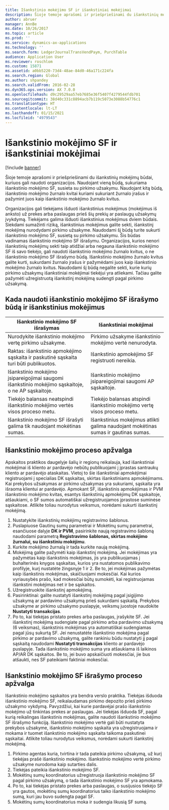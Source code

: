```yaml
---
title: Išankstinio mokėjimo SF ir išankstiniai mokėjimai
description: Šioje temoje aprašomi ir priešpriešinami du išankstinių mokėjimų būdai, kuriuos gali naudoti organizacijos. Naudojant vieną būdą, sukuriama išankstinio mokėjimo SF, susieta su pirkimo užsakymu. Naudojant kitą būdą, išankstinio mokėjimo žurnalo kvitai kuriami sukuriant žurnalo įrašus ir pažymint juos kaip išankstinio mokėjimo žurnalo kvitus.
author: abruer
manager: AnnBe
ms.date: 10/26/2017
ms.topic: article
ms.prod: ''
ms.service: dynamics-ax-applications
ms.technology: ''
ms.search.form: LedgerJournalTransVendPaym, PurchTable
audience: Application User
ms.reviewer: roschlom
ms.custom: 15871
ms.assetid: a0bb5220-73d4-48ae-84d0-46a171c224fa
ms.search.region: Global
ms.author: shpandey
ms.search.validFrom: 2016-02-28
ms.dyn365.ops.version: AX 7.0.0
ms.openlocfilehash: d9c29529aa57eb7685e36f5407f4279544fdb701
ms.sourcegitcommit: 38d40c331c8894acb7b119c5073e3088b54776c1
ms.translationtype: HT
ms.contentlocale: lt-LT
ms.lasthandoff: 01/15/2021
ms.locfileid: "4979543"
---
```

# <a name="prepayment-invoices-vs-prepayments"></a>Išankstinio mokėjimo SF ir išankstiniai mokėjimai

[!include [banner](../includes/banner.md)]

Šioje temoje aprašomi ir priešpriešinami du išankstinių mokėjimų būdai, kuriuos gali naudoti organizacijos. Naudojant vieną būdą, sukuriama išankstinio mokėjimo SF, susieta su pirkimo užsakymu. Naudojant kitą būdą, išankstinio mokėjimo žurnalo kvitai kuriami sukuriant žurnalo įrašus ir pažymint juos kaip išankstinio mokėjimo žurnalo kvitus.

Organizacijos gali tiekėjams išduoti išankstinius mokėjimus (mokėjimus iš anksto) už prekes arba paslaugas prieš šių prekių ar paslaugų užsakymų įvykdymą. Tiekėjams galima išduoti išankstinius mokėjimus dviem būdais. Siekdami sumažinti riziką, išankstinius mokėjimus galite sekti, išankstinį mokėjimą nurodydami pirkimo užsakyme. Naudodami šį būdą turite sukurti išankstinio mokėjimo SF, susietą su pirkimo užsakymu. Šis būdas vadinamas išankstinio mokėjimo SF išrašymu. Organizacijos, kurios nenori išankstinių mokėjimų sekti taip atidžiai arba negauna išankstinio mokėjimo SF iš savo tiekėjo, gali naudoti išankstinio mokėjimo žurnalo kvitus, o ne išankstinio mokėjimo SF išrašymo būdą. Išankstinio mokėjimo žurnalo kvitus galite kurti, sukurdami žurnalo įrašus ir pažymėdami juos kaip išankstinio mokėjimo žurnalo kvitus. Naudodami šį būdą negalite sekti, kurie kurių pirkimo užsakymų išankstiniai mokėjimai tiekėjui yra atliekami. Tačiau galite pažymėti užregistruotą išankstinį mokėjimą sudengti pagal pirkimo užsakymą.

## <a name="when-to-use-prepayment-invoicing-vs-prepayments"></a>Kada naudoti išankstinio mokėjimo SF išrašymo būdą ir išankstinius mokėjimus

| Išankstinio mokėjimo SF išrašymas                                                                | Išankstiniai mokėjimai                                                              |
|-------------------------------------------------------------------------------------|--------------------------------------------------------------------------|
| Nurodykite išankstinio mokėjimo vertę pirkimo užsakyme.                                    | Pirkimo užsakyme išankstinio mokėjimo vertė nenurodyta.                    |
| Raktas: išankstinio apmokėjimo sąskaita ir paskutinė sąskaita turi būti publikuotos.                       | Išankstinio apmokėjimo SF registruoti nereikia.                                    |
| Išankstinio mokėjimo įsipareigojimai saugomi išankstinio mokėjimo sąskaitoje, o ne AP sąskaitoje. | Išankstinio mokėjimo įsipareigojimai saugomi AP sąskaitoje.                  |
| Tiekėjo balansas neatspindi išankstinio mokėjimo vertės visos proceso metu.     | Tiekėjo balansas atspindi išankstinio mokėjimo vertę visos proceso metu. |
| Išankstinio mokėjimo SF išrašyti galima tik naudojant mokėtinas sumas.                         | Išankstinius mokėjimus atlikti galima naudojant mokėtinas sumas ir gautinas sumas.    |

## <a name="overview-of-the-prepayment-process"></a>Išankstinio mokėjimo proceso apžvalga
Apskaitos praktikos daugelyje šalių ir regionų reikalauja, kad išankstiniai mokėjimai iš kliento ar pardavėjo nebūtų publikuojami į įprastas santraukų kliento ar pardavėjo ataskaitas. Vietoj to šie išankstiniai apmokėjimai registruojami į specialias DK sąskaitas, skirtas išankstiniams apmokėjimams. Kai prekybos užsakymas ar pirkimo užsakymas yra sukuriami, sąskaita yra išraoma klientui ar pardavėjo. Apmokant SF, išankstinis apmokėjimas ir PVM išankstinio mokėjimo kvitas, esantys išankstinių apmokėjimų DK sąskaitoje, atšaukiami, o SF sumos automatiškai užregistruojamos įprastose suminėse sąskaitose. Atlikite toliau nurodytus veiksmus, norėdami sukurti išankstinį mokėjimą.

1.  Nustatykite išankstinių mokėjimų registravimo šablonus.
2.  Puslapiuose Gautinų sumų parametrai ir Mokėtinų sumų parametrai, esančiuose dalyje **DK ir PVM**, pasirinkite naują registravimo šabloną naudodami parametrą **Registravimo šablonas, skirtas mokėjimo žurnalui, su išankstiniu mokėjimu**.
3.  Kurkite mokėjimo žurnalą ir tada kurkite naują mokėjimą.
4.  Mokėjimą galite pažymėti kaip išankstinį mokėjimą. Jei mokėjimas yra pažymėtas kaip išankstinis mokėjimas, jis yra publikuojamas į buhalterinės knygos sąskaitas, kurios yra nustatomos publikavimo profilyje, kurį nustatėte žingsnyje 1 ir 2. Be to, jei mokėjimas pažymėtas kaip išankstinis mokėjimas, skaičiuojami mokesčiai. Kai kurios vyriausybės prašo, kad mokesčiai būtų sumokėti, kai registruojamas išankstini mokėjimas net ir be sąskaitos.
5.  Užregistruokite išankstinį apmokėjimą.
6.  Pasirinktinai: galite nustatyti išankstinį mokėjimą pagal įsigijimo užsakymą ar pardavimo užsakymą prieš sukurdami sąskaitą. Prekybos užsakyme ar pirkimo užsakymo puslapyje, veiksmų juostoje naudokite **Nustatyti transakcijas**.
7.  Po to, kai tiekėjas pristato prekes arba paslaugas, įrašykite SF. Jei išankstinį mokėjimą sudengiate pagal pirkimo arba pardavimo užsakymą (6 veiksmas), išankstinis mokėjimas yra automatiškai sudengiamas pagal jūsų sukurtą SF. Jei nenustatėte išankstinio mokėjima pagal pirkimo ar pardavimo užsakymą, galite rankiniu būdu nustatyti jį pagal sąskaitą naudodami **Nustatyti transakcijas** kliento ar pardavėjo puslapyje. Tada išankstinio mokėjimo suma yra atšaukiama iš laikinos AP/AR DK sąskaitos. Be to, jei buvo apskaičiuoti mokesčiai, jie bus atšaukti, nes SF pateikiami faktiniai mokesčiai.

## <a name="overview-of-the-prepayment-invoicing-process"></a>Išankstinio mokėjimo SF išrašymo proceso apžvalga
Išankstinio mokėjimo sąskaitos yra bendra verslo praktika. Tiekėjas išduoda išankstinio mokėjimo SF, reikalaudamas pirkimo depozito prieš pirkimo užsakymo vykdymą. Pavyzdžiui, kai kurie pardavėjai prašo išankstinio mokėjimo už tinkintas prekes ar paslaugas. Jei tiekėjas išduoda SF, pagal kurią reikalingas išankstinis mokėjimas, galite naudoti išankstinio mokėjimo SF išrašymo funkciją. Išankstinio mokėjimo vertė gali būti nustatyta prekybos užsakyme, išankstinio mokėjimo sąskaita yra užregistruojama ir mokama ir tuomet išankstinio mokėjimo sąskaita taikoma paskutinei sąskaitai. Atlikite toliau nurodytus veiksmus, norėdami sukurti išankstinį mokėjimą.

1.  Pirkimo agentas kuria, tvirtina ir tada pateikia pirkimo užsakymą, už kurį tiekėjas prašė išankstinio mokėjimo. Išankstinio mokėjimo vertė pirkimo užsakyme nurodoma kaip sutarties dalis.
2.  Tiekėjas pateikia išankstinio mokėjimo SF.
3.  Mokėtinų sumų koordinatorius užregistruoja išankstinio mokėjimo SF pagal pirkimo užsakymą, o tada išankstinio mokėjimo SF yra apmokama.
4.  Po to, kai tiekėjas pristato prekes arba paslaugas, o susijusios tiekėjo SF yra gautos, mokėtinų sumų koordinatorius taiko išankstinio mokėjimo sumą, kuri jau buvo sudengta pagal SF.
5.  Mokėtinų sumų koordinatorius moka ir sudengia likusią SF sumą.




